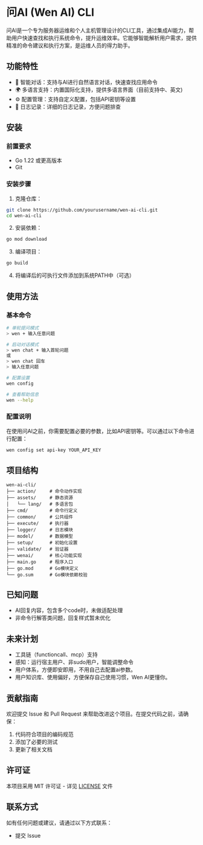 # 问AI (Wen AI) CLI

问AI是一个专为服务器运维和个人主机管理设计的CLI工具，通过集成AI能力，帮助用户快速查找和执行系统命令，提升运维效率。它能够智能解析用户需求，提供精准的命令建议和执行方案，是运维人员的得力助手。

## 功能特性

- 🤖 智能对话：支持与AI进行自然语言对话，快速查找应用命令
- 🌍 多语言支持：内置国际化支持，提供多语言界面（目前支持中、英文)
- ⚙️ 配置管理：支持自定义配置，包括API密钥等设置
- 📝 日志记录：详细的日志记录，方便问题排查

## 安装

### 前置要求

- Go 1.22 或更高版本
- Git

### 安装步骤

1. 克隆仓库：
```bash
git clone https://github.com/yourusername/wen-ai-cli.git
cd wen-ai-cli
```

2. 安装依赖：
```bash
go mod download
```

3. 编译项目：
```bash
go build
```

4. 将编译后的可执行文件添加到系统PATH中（可选）

## 使用方法

### 基本命令

```bash
# 单轮提问模式
> wen + 输入任意问题

# 启动对话模式
> wen chat + 输入首轮问题
或
> wen chat 回车
> 输入任意问题

# 配置设置
wen config

# 查看帮助信息
wen --help
```

### 配置说明

在使用问AI之前，你需要配置必要的参数，比如API密钥等。可以通过以下命令进行配置：

```bash
wen config set api-key YOUR_API_KEY
```

## 项目结构

```
wen-ai-cli/
├── action/     # 命令动作实现
├── assets/     # 静态资源
│   └── lang/   # 多语言包
├── cmd/        # 命令行定义
├── common/     # 公共组件
├── execute/    # 执行器
├── logger/     # 日志模块
├── model/      # 数据模型
├── setup/      # 初始化设置
├── validate/   # 验证器
├── wenai/      # 核心功能实现
├── main.go     # 程序入口
├── go.mod      # Go模块定义
└── go.sum      # Go模块依赖校验
```

## 已知问题
  * AI回复内容，包含多个code时，未做适配处理
  * 非命令行解答类问题，回复样式暂未优化

## 未来计划
 * 工具链（functioncall、mcp）支持
 * 感知：运行宿主用户、非sudo用户，智能调整命令
 * 用户体系，方便即安即用，不用自己去配置ai参数。
 * 用户知识库、使用偏好，方便保存自己使用习惯，Wen AI更懂你。

## 贡献指南

欢迎提交 Issue 和 Pull Request 来帮助改进这个项目。在提交代码之前，请确保：

1. 代码符合项目的编码规范
2. 添加了必要的测试
3. 更新了相关文档

## 许可证

本项目采用 MIT 许可证 - 详见 [LICENSE](LICENSE) 文件

## 联系方式

如有任何问题或建议，请通过以下方式联系：

- 提交 Issue
